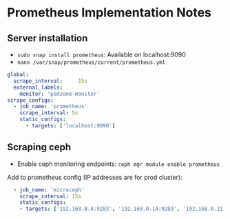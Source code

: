 # Prometheus Implementation Notes

## Server installation

- `sudo snap install prometheus`: Available on localhost:9090
- `nano /var/snap/prometheus/current/prometheus.yml`

```yaml
global:
  scrape_interval:     15s
  external_labels:
    monitor: 'podzone-monitor'
scrape_configs:
  - job_name: 'prometheus'
    scrape_interval: 5s
    static_configs:
      - targets: ['localhost:9090']
```

## Scraping ceph

- Enable ceph monitoring endpoints: `ceph mgr module enable prometheus`

Add to prometheus config (IP addresses are for prod cluster):

```yaml
  - job_name: 'microceph'
    scrape_interval: 15s
    static_configs:
    - targets: ['192.168.0.4:9283', '192.168.0.14:9283', '192.168.0.21:9283']
```
